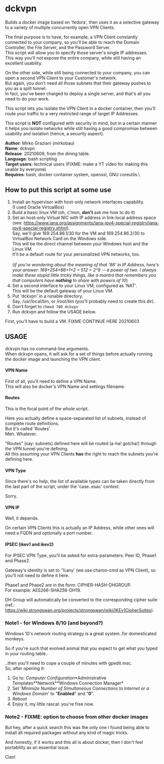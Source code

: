 # dckvpn
Builds a docker image based on 'fedora', then uses it as a selective gateway to a variety of multiple concurrently open VPN Clients.

The final purpose is to have, for example, a VPN Client constantly connected to your company, so you'll be able to reach the Domain Controller, the File Server, and the Password Server.\
This script will allow you to specify those server's single IP addresses.\
This way you'll not expose the entire company, while still having an excellent usability.

On the other side, while still being connected to your company, you can open a second VPN Client to your Customer's network.\
But again, you don't need all those subnets that their gateway pushes to you as a split tunnel.\
In fact, you've been charged to deploy a single server, and that's all you need to do your work.

This script lets you isolate the VPN Client in a docker container, then you'll route your traffic to a very restricted range of target IP Addresses.

This script is **NOT** configured with security in mind, but in a certain manner it helps you isolate networks while still having a good compromise between usability and isolation (hence, a security aspect). 

**Author**: Mirko Graziani (mirkobau)\
**Name**: dckvpn\
**Release**: 20210609, from the dining table.\
**Language**: bash scripting\
**Target users**: technical users (FIXME: make a YT video for making this usable by everyone)\
**Requires**: bash, docker container system, openssl, GNU coreutils.\

## How to put this script at some use

1. Install an hypervisor with host-only network interfaces capability. \
(I used Oracle VirtualBox)
2. Build a basic linux VM (oh, c'mon, **don't** ask me how to do it)
3. Set an host-only Virtual NIC with IP address in link-local address space (see: https://www.iana.org/assignments/iana-ipv4-special-registry/iana-ipv4-special-registry.xhtml).\
Say, we'll give 169.254.86.1/30 for the VM and 169.254.86.2/30 to VirtualBox Network Card on the Windows side.\
This will be the direct channel between your Windows host and the Linux VM.\
It'll be a default route for your personalized VPN networks, too.\
\
(*if you're wondering about the meaning of that '86' in IP Address, here's your answer: 169+254+86+1+2 = 512 = 2^9 -- a power of two.   I always make these stupid little tricky things, like a mantra that remembers you that computers have **nothing** to share with powers of 10*)
4. Set a second interface to your Linux VM, configured as 'NAT'.\
This will be the default gateway of your Linux VM.
5. Put 'dckvpn' in a runable directory.\
Say, /usr/local/bin, or /root/bin (you'll probably need to create this dir).
6. Don't forget to `chmod 700 dckvpn`
7. Run dckvpn and follow the USAGE below.

First, you'll have to build a VM.
FIXME CONTINUE HERE 20210603

## USAGE
dckvpn has no command-line arguments.\
When dckvpn opens, it will ask for a set of things before actually running the docker image and launching the VPN client.

#### VPN Name
First of all, you'll need to define a VPN Name.\
This will also be docker's VPN Name and settings filename.

#### Routes
This is the focal point of the whole script.

Here you actually define a space-separated list of subnets, instead of complete route definitions.\
But it's called 'Routes'.\
Meh. Whatever.

"Routes" (say: subnets) defined here will be routed (a-ha! gotcha!) through the VPN tunnel you're defining.\
All this assuming your VPN Clients **has** the right to reach the subnets you're defining here.

#### VPN Type
Since there's no help, the list of available types can be taken directly from the last part of the script, under the 'case..esac' context.

Sorry.

#### VPN IP
Well, it depends.

On certain VPN Clients this is actually an IP Address, while other ones will need a FQDN and optionally a port number.

#### IPSEC (ikev1 and ikev2)
For IPSEC VPN Type, you'll be asked for extra-parameters: Peer ID, Phase1 and Phase2.

Gateway's identity is set to '%any' (we use charon-cmd as VPN Client), so you'll not need to define it here.

Phase1 and Phase2 are in the form: CIPHER-HASH-DHGROUP.\
For example: AES266-SHA256-DH19.

DH Group will automatically be converted to the corresponding cipher suite (ref.: https://wiki.strongswan.org/projects/strongswan/wiki/IKEv1CipherSuites).




### Note1 - for Windows 8/10 (and beyond?)
Windows 10's network routing strategy is a great system..for domesticated monkeys.

So if you're such that evolved animal that you expect to get what you typed in your routing table..

..then you'll need to cope a couple of minutes with gpedit.msc.\
So, after opening it:

1. Go to: *Computer Configuration*\*Administrative Templates*\*Network*\*Windows Connection Manager*
1. Set '*Minimize Number of Simultaneous Connections to Internet or a Windows Domain*' to "**Enabled**" and "**0**".
1. Reboot
1. Enjoy it, my little rascal: you're free now.

### Note2 - FIXME: option to choose from other docker images
But hey, after a quick search this was the only one I found being able to install all required packages without any kind of magic tricks.

And honestly, if it works and this all is about docker, then I don't feel portability as an essential issue.

Ciao!
